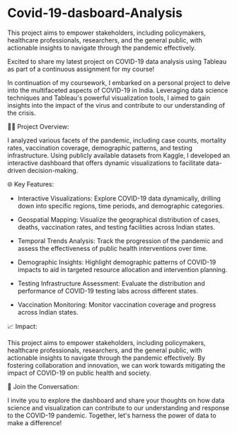 # Covid-19-dasboard-Analysis
This project aims to empower stakeholders, including policymakers, healthcare professionals, researchers, and the general public, with actionable insights to navigate through the pandemic effectively. 

Excited to share my latest project on COVID-19 data analysis using Tableau as part of a continuous assignment for my course!



In continuation of my coursework, I embarked on a personal project to delve into the multifaceted aspects of COVID-19 in India. Leveraging data science techniques and Tableau's powerful visualization tools, I aimed to gain insights into the impact of the virus and contribute to our understanding of the crisis.



👨‍💻 Project Overview:

I analyzed various facets of the pandemic, including case counts, mortality rates, vaccination coverage, demographic patterns, and testing infrastructure. Using publicly available datasets from Kaggle, I developed an interactive dashboard that offers dynamic visualizations to facilitate data-driven decision-making.



🌐 Key Features:

- Interactive Visualizations: Explore COVID-19 data dynamically, drilling down into specific regions, time periods, and demographic categories.

- Geospatial Mapping: Visualize the geographical distribution of cases, deaths, vaccination rates, and testing facilities across Indian states.

- Temporal Trends Analysis: Track the progression of the pandemic and assess the effectiveness of public health interventions over time.

- Demographic Insights: Highlight demographic patterns of COVID-19 impacts to aid in targeted resource allocation and intervention planning.

- Testing Infrastructure Assessment: Evaluate the distribution and performance of COVID-19 testing labs across different states.

- Vaccination Monitoring: Monitor vaccination coverage and progress across Indian states.



📈 Impact:

This project aims to empower stakeholders, including policymakers, healthcare professionals, researchers, and the general public, with actionable insights to navigate through the pandemic effectively. By fostering collaboration and innovation, we can work towards mitigating the impact of COVID-19 on public health and society.



💬 Join the Conversation:

I invite you to explore the dashboard and share your thoughts on how data science and visualization can contribute to our understanding and response to the COVID-19 pandemic. Together, let's harness the power of data to make a difference!
